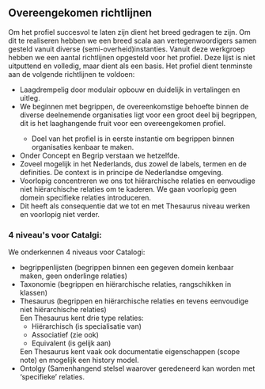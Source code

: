<h2>Overeengekomen richtlijnen</h2>

Om het profiel succesvol te laten zijn dient het breed gedragen te zijn. Om dit te realiseren hebben we een breed scala aan vertegenwoordigers samen gesteld vanuit diverse (semi-overheid)instanties. Vanuit deze werkgroep hebben we een aantal richtlijnen opgesteld voor het profiel. Deze lijst is niet uitputtend en volledig, maar dient als een basis. 
Het profiel dient tenminste aan de volgende richtlijnen te voldoen:
<ul>
  <li>Laagdrempelig door modulair opbouw en duidelijk in vertalingen en uitleg.</li>
  <li>We beginnen met begrippen, de overeenkomstige behoefte binnen de diverse deelnemende organisaties ligt voor een groot deel bij begrippen, dit is het laaghangende fruit voor een overeengekomen profiel.</li>
  <ul><li>Doel van het profiel is in eerste instantie om begrippen binnen organisaties kenbaar te maken.</li></ul>
  <li>Onder Concept en Begrip verstaan we hetzelfde.
  <li>Zoveel mogelijk in het Nederlands, dus zowel de labels, termen en de definities. De context is in principe de Nederlandse omgeving. 
  <li>Voorlopig concentreren we ons tot hiërarchische relaties en eenvoudige niet hiërarchische relaties om te kaderen. We gaan voorlopig geen domein specifieke relaties introduceren. 
  <li>Dit heeft als consequentie dat we tot en met Thesaurus niveau werken en voorlopig niet verder.
</ul>

<h3>4 niveau's voor Catalgi:</h3>
We onderkennen 4 niveaus voor Catalogi:
<ul>
  <li>begrippenlijsten (begrippen binnen een gegeven domein kenbaar maken, geen onderlinge relaties)
  <li>Taxonomie (begrippen en hiërarchische relaties, rangschikken in klassen)
  <li>Thesaurus (begrippen en hiërarchische relaties en tevens eenvoudige niet hiërarchische relaties)<br>
      Een Thesaurus kent drie type relaties: 
    <ul>
      <li>Hiërarchisch (is specialisatie van)
      <li>Associatief (zie ook)
      <li>Equivalent (is gelijk aan)
    </ul>
  Een Thesaurus kent vaak ook documentatie eigenschappen (scope note) en mogelijk een history model. 
  <li>Ontolgy (Samenhangend stelsel waarover geredeneerd kan worden met ‘specifieke’ relaties.
</ul>

